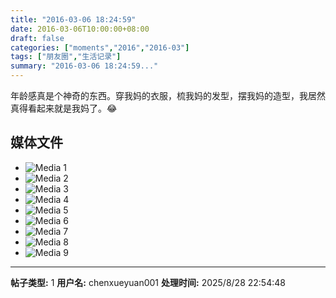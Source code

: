```yaml
---
title: "2016-03-06 18:24:59"
date: 2016-03-06T10:00:00+08:00
draft: false
categories: ["moments","2016","2016-03"]
tags: ["朋友圈","生活记录"]
summary: "2016-03-06 18:24:59..."
---
```


年龄感真是个神奇的东西。穿我妈的衣服，梳我妈的发型，摆我妈的造型，我居然真得看起来就是我妈了。😂

## 媒体文件

- ![Media 1](/Moments/photos/2016-03-06/201603061824590.jpg)
- ![Media 2](/Moments/photos/2016-03-06/201603061824591.jpg)
- ![Media 3](/Moments/photos/2016-03-06/201603061824592.jpg)
- ![Media 4](/Moments/photos/2016-03-06/201603061824593.jpg)
- ![Media 5](/Moments/photos/2016-03-06/201603061824594.jpg)
- ![Media 6](/Moments/photos/2016-03-06/201603061824595.jpg)
- ![Media 7](/Moments/photos/2016-03-06/201603061824596.jpg)
- ![Media 8](/Moments/photos/2016-03-06/201603061824597.jpg)
- ![Media 9](/Moments/photos/2016-03-06/201603061824598.jpg)

---

**帖子类型:** 1
**用户名:** chenxueyuan001
**处理时间:** 2025/8/28 22:54:48